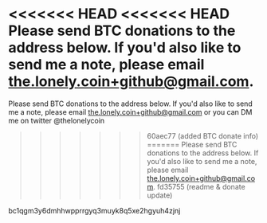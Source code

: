 <<<<<<< HEAD
<<<<<<< HEAD
Please send BTC donations to the address below. If you'd also like to send me a note, please email the.lonely.coin+github@gmail.com.
=======
Please send BTC donations to the address below. If you'd also like to send me a note, please email the.lonely.coin+github@gmail.com or you can DM me on twitter @thelonelycoin
>>>>>>> 60aec77 (added BTC donate info)
=======
Please send BTC donations to the address below. If you'd also like to send me a note, please email the.lonely.coin+github@gmail.com.
>>>>>>> fd35755 (readme & donate update)

bc1qgm3y6dmhhwpprrgyq3muyk8q5xe2hgyuh4zjnj